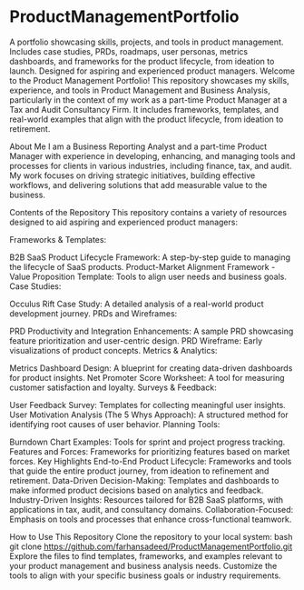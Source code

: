 # ProductManagementPortfolio
A portfolio showcasing skills, projects, and tools in product management. Includes case studies, PRDs, roadmaps, user personas, metrics dashboards, and frameworks for the product lifecycle, from ideation to launch. Designed for aspiring and experienced product managers.
Welcome to the Product Management Portfolio! This repository showcases my skills, experience, and tools in Product Management and Business Analysis, particularly in the context of my work as a part-time Product Manager at a Tax and Audit Consultancy Firm. It includes frameworks, templates, and real-world examples that align with the product lifecycle, from ideation to retirement.

About Me
I am a Business Reporting Analyst and a part-time Product Manager with experience in developing, enhancing, and managing tools and processes for clients in various industries, including finance, tax, and audit. My work focuses on driving strategic initiatives, building effective workflows, and delivering solutions that add measurable value to the business.

Contents of the Repository
This repository contains a variety of resources designed to aid aspiring and experienced product managers:

Frameworks & Templates:

B2B SaaS Product Lifecycle Framework: A step-by-step guide to managing the lifecycle of SaaS products.
Product-Market Alignment Framework - Value Proposition Template: Tools to align user needs and business goals.
Case Studies:

Occulus Rift Case Study: A detailed analysis of a real-world product development journey.
PRDs and Wireframes:

PRD Productivity and Integration Enhancements: A sample PRD showcasing feature prioritization and user-centric design.
PRD Wireframe: Early visualizations of product concepts.
Metrics & Analytics:

Metrics Dashboard Design: A blueprint for creating data-driven dashboards for product insights.
Net Promoter Score Worksheet: A tool for measuring customer satisfaction and loyalty.
Surveys & Feedback:

User Feedback Survey: Templates for collecting meaningful user insights.
User Motivation Analysis (The 5 Whys Approach): A structured method for identifying root causes of user behavior.
Planning Tools:

Burndown Chart Examples: Tools for sprint and project progress tracking.
Features and Forces: Frameworks for prioritizing features based on market forces.
Key Highlights
End-to-End Product Lifecycle: Frameworks and tools that guide the entire product journey, from ideation to refinement and retirement.
Data-Driven Decision-Making: Templates and dashboards to make informed product decisions based on analytics and feedback.
Industry-Driven Insights: Resources tailored for B2B SaaS platforms, with applications in tax, audit, and consultancy domains.
Collaboration-Focused: Emphasis on tools and processes that enhance cross-functional teamwork.

How to Use This Repository
Clone the repository to your local system:
bash
git clone https://github.com/farhansadeed/ProductManagementPortfolio.git
Explore the files to find templates, frameworks, and examples relevant to your product management and business analysis needs.
Customize the tools to align with your specific business goals or industry requirements.
